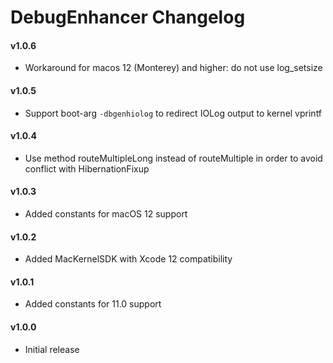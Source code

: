 DebugEnhancer Changelog
============================
#### v1.0.6
- Workaround for macos 12 (Monterey) and higher: do not use log_setsize

#### v1.0.5
- Support boot-arg `-dbgenhiolog` to redirect IOLog output to kernel vprintf

#### v1.0.4
- Use method routeMultipleLong instead of routeMultiple in order to avoid conflict with HibernationFixup

#### v1.0.3
- Added constants for macOS 12 support

#### v1.0.2
- Added MacKernelSDK with Xcode 12 compatibility

#### v1.0.1
- Added constants for 11.0 support

#### v1.0.0
- Initial release
